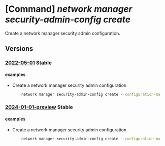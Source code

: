 # [Command] _network manager security-admin-config create_

Create a network manager security admin configuration.

## Versions

### [2022-05-01](/Resources/mgmt-plane/L3N1YnNjcmlwdGlvbnMve30vcmVzb3VyY2Vncm91cHMve30vcHJvdmlkZXJzL21pY3Jvc29mdC5uZXR3b3JrL25ldHdvcmttYW5hZ2Vycy97fS9zZWN1cml0eWFkbWluY29uZmlndXJhdGlvbnMve30=/2022-05-01.xml) **Stable**

<!-- mgmt-plane /subscriptions/{}/resourcegroups/{}/providers/microsoft.network/networkmanagers/{}/securityadminconfigurations/{} 2022-05-01 -->

#### examples

- Create a network manager security admin configuration.
    ```bash
        network manager security-admin-config create --configuration-name "myTestSecurityConfig" --network-manager-name "testNetworkManager" --resource-group "rg1" --description "A sample policy" --apply-on None
    ```

### [2024-01-01-preview](/Resources/mgmt-plane/L3N1YnNjcmlwdGlvbnMve30vcmVzb3VyY2Vncm91cHMve30vcHJvdmlkZXJzL21pY3Jvc29mdC5uZXR3b3JrL25ldHdvcmttYW5hZ2Vycy97fS9zZWN1cml0eWFkbWluY29uZmlndXJhdGlvbnMve30=/2024-01-01-preview.xml) **Stable**

<!-- mgmt-plane /subscriptions/{}/resourcegroups/{}/providers/microsoft.network/networkmanagers/{}/securityadminconfigurations/{} 2024-01-01-preview -->

#### examples

- Create a network manager security admin configuration.
    ```bash
        network manager security-admin-config create --configuration-name "myTestSecurityConfig" --network-manager-name "TestNetworkManager" --resource-group "rg1" --description "A sample policy" --apply-on None
    ```
